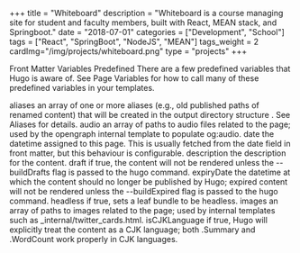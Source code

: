 +++
title = "Whiteboard"
description = "Whiteboard is a course managing site for student and faculty members, built with React, MEAN stack, and Springboot."
date = "2018-07-01"
categories = ["Development", "School"]
tags = ["React", "SpringBoot", "NodeJS", "MEAN"]
tags_weight = 2
cardImg="/img/projects/whiteboard.png"
type = "projects"
+++

Front Matter Variables 
Predefined 
There are a few predefined variables that Hugo is aware of. See Page Variables for how to call many of these predefined variables in your templates.

aliases
an array of one or more aliases (e.g., old published paths of renamed content) that will be created in the output directory structure . See Aliases for details.
audio
an array of paths to audio files related to the page; used by the opengraph internal template to populate og:audio.
date
the datetime assigned to this page. This is usually fetched from the date field in front matter, but this behaviour is configurable.
description
the description for the content.
draft
if true, the content will not be rendered unless the --buildDrafts flag is passed to the hugo command.
expiryDate
the datetime at which the content should no longer be published by Hugo; expired content will not be rendered unless the --buildExpired flag is passed to the hugo command.
headless
if true, sets a leaf bundle to be headless.
images
an array of paths to images related to the page; used by internal templates such as _internal/twitter_cards.html.
isCJKLanguage
if true, Hugo will explicitly treat the content as a CJK language; both .Summary and .WordCount work properly in CJK languages.
